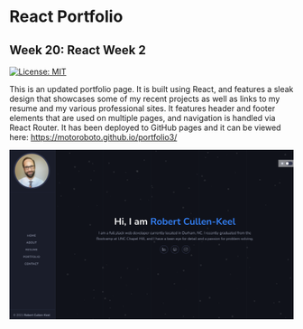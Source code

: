 # React Portfolio

## Week 20: React Week 2

[![License: MIT](https://img.shields.io/badge/License-MIT-yellow.svg)](https://opensource.org/licenses/MIT)

This is an updated portfolio page. It is built using React, and features a sleak design that showcases some of my recent projects as well as links to my resume and my various professional sites. It features header and footer elements that are used on multiple pages, and navigation is handled via React Router. It has been deployed to GitHub pages and it can be viewed here:
https://motoroboto.github.io/portfolio3/

<img src="https://github.com/motoroboto/portfolio3/blob/main/assets/screenshot.png">